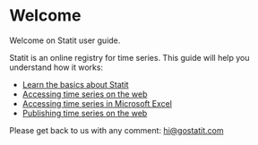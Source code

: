 # Welcome

Welcome on Statit user guide.

Statit is an online registry for time series. This guide will help you understand how it works:

* [Learn the basics about Statit](intro.md)
* [Accessing time series on the web](access-web.md)
* [Accessing time series in Microsoft Excel](access-excel.md)
* [Publishing time series on the web](publish-web.md)

Please get back to us with any comment: [hi@gostatit.com](mailto:hi@gostatit.com)

